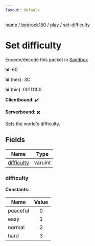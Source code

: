 ```yaml
---
layout: default
---
```


[home](/)  /  [bedrock150](/protocol/bedrock150)  /  [play](/protocol/bedrock150/play)  /  set-difficulty

# Set difficulty

Encode/decode this packet in [Sandbox](../../../sandbox/bedrock150#play.set_difficulty)

**Id**: 60

**Id** (hex): 3C

**Id** (bin): 00111100

**Clientbound**: ✔️

**Serverbound**: ✖️

Sets the world's difficulty.

## Fields

Name | Type
---|---
[difficulty](#difficulty) | varuint

### difficulty

**Constants**:

Name | Value
---|:---:
peaceful | 0
easy | 1
normal | 2
hard | 3
